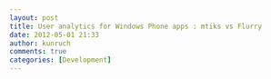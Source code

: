 ```yaml
---
layout: post
title: User analytics for Windows Phone apps : mtiks vs Flurry
date: 2012-05-01 21:33
author: kunruch
comments: true
categories: [Development]
---
```


